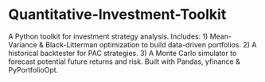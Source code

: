 # Quantitative-Investment-Toolkit
A Python toolkit for investment strategy analysis. Includes: 1) Mean-Variance &amp; Black-Litterman optimization to build data-driven portfolios. 2) A historical backtester for PAC strategies. 3) A Monte Carlo simulator to forecast potential future returns and risk. Built with Pandas, yfinance &amp; PyPortfolioOpt.
